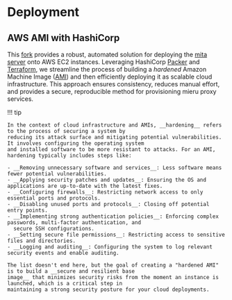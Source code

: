 Deployment
==========

AWS AMI with HashiCorp
----------------------

This [fork](https://github.com/QubitPi/mieru) provides a robust, automated solution for deploying the
[mita server](server-install) onto AWS EC2 instances. Leveraging HashiCorp [Packer] and [Terraform], we streamline the
process of building a _hardened_ Amazon Machine Image ([AMI]) and then efficiently deploying it as scalable cloud
infrastructure. This approach ensures consistency, reduces manual effort, and provides a secure, reproducible method for
provisioning mieru proxy services.

!!! tip

    In the context of cloud infrastructure and AMIs, __hardening__ refers to the process of securing a system by
    reducing its attack surface and mitigating potential vulnerabilities. It involves configuring the operating system
    and installed software to be more resistant to attacks. For an AMI, hardening typically includes steps like:

    - __Removing unnecessary software and services__: Less software means fewer potential vulnerabilities.
    - __Applying security patches and updates__: Ensuring the OS and applications are up-to-date with the latest fixes.
    - __Configuring firewalls__: Restricting network access to only essential ports and protocols.
    - __Disabling unused ports and protocols__: Closing off potential entry points.
    - __Implementing strong authentication policies__: Enforcing complex passwords, multi-factor authentication, and
      secure SSH configurations.
    - __Setting secure file permissions__: Restricting access to sensitive files and directories.
    - __Logging and auditing__: Configuring the system to log relevant security events and enable auditing.

    The list doesn't end here, but the goal of creating a "hardened AMI" is to build a __secure and resilient base
    image__ that minimizes security risks from the moment an instance is launched, which is a critical step in
    maintaining a strong security posture for your cloud deployments.

[Packer]: https://packer.qubitpi.org/packer
[Ansible]: https://ansible.qubitpi.org/
[AMI]: https://docs.aws.amazon.com/AWSEC2/latest/UserGuide/AMIs.html
[Terraform]: https://terraform.qubitpi.org/terraform
